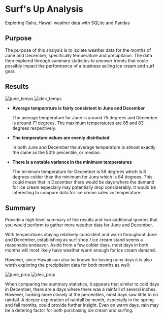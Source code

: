 # Surf's Up Analysis

Exploring Oahu, Hawaii weather data with SQLite and Pandas

## Purpose

The purpose of this analysis is to isolate weather data for the months of June and December, specifically temperature and precipitaion. The data then explored through summary statistics to uncover trends that coule possibly impact the performance of a business selling ice cream and surf gear. 

## Results

![june_temps](https://user-images.githubusercontent.com/99051640/172963761-4fb04d0c-1f9b-4ba9-9c13-990fad0fc044.png)
![dec_temps](https://user-images.githubusercontent.com/99051640/172963767-baa51032-dcca-46db-b914-89fd6509f0e3.png)

- **Average temperature is fairly consistent in June and December** 
  
  The average temperature for June is around 75 degrees and December is around 71 degrees. The maximum temperatures are 85 and 83 degrees respectively. 

- **The temperature values are evenly distributed** 
  
  In both June and December the average temperature is almost exactly the same as the 50th percentile, or median. 

- **There is a notable variance in the minimum temperatures** 
  
  The minimum temperature for December is 56 degrees which is 8 degrees colder than the minimum for June which is 64 degrees. This could mean that in December there would be days where the demand for ice cream especially may potentially drop considerably. It would be interesting to compare data for ice cream sales vs temperature. 

## Summary 
Provide a high-level summary of the results and two additional queries that you would perform to gather more weather data for June and December.

With temperatures staying relatively consistent and warm throughout June and December, establishing as surf shop / ice cream stand seems a reasonable endeavor. Aside from a few colder days, most days in both months will most likely have weather warm enough for ice cream demand. 

However, since Hawaii can also be known for having rainy days it is also worth exploring the precipitaion data for both months as well: 

![june_prcp](https://user-images.githubusercontent.com/99051640/172965277-85877785-7bed-4e6e-9997-b3dcdc3ecdbb.png)
![dec_prcp](https://user-images.githubusercontent.com/99051640/172965291-9a201307-df9f-4044-9b34-3c01dc5b6041.png)

When comparing the summary statistics, it appears that similar to cold days in December, there are a days where there was a rainfall of several inches. However, looking more closely at the percentiles, most days saw little to no rainfall. A deeper exploration of rainfall by month, especially in the spring and fall months, could provide further insight. Even on warm days, rain may be a detering factor for both purchasing ice cream and surfing. 

